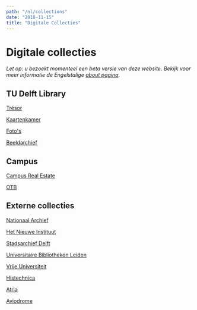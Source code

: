```yaml
---
path: "/nl/collections"
date: "2018-11-15"
title: "Digitale Collecties"
---
```


# Digitale collecties

*Let op: u bezoekt momenteel een beta versie van deze website. Bekijk voor meer informatie de Engelstalige [about pagina](/en/about/).*

## TU Delft Library

<div class="blocks">

<div class="block purple tint cutcorners w-4 h-4 image">

[Trésor](/nl/collections/lib-tresor)
</div>
<div class="block purple tint cutcorners w-4 h-4 image">

[Kaartenkamer](/nl/collections/lib-kaartenkamer)
</div>
<div class="block purple tint cutcorners w-4 h-4 image">

[Foto's](/nl/collections/lib-fotografie)
</div>
<div class="block purple tint cutcorners w-4 h-4 image">

[Beeldarchief](/nl/collections/lib-fotoarchief)
</div>

</div>

## Campus

<div class="blocks">

<div class="block purple tint cutcorners w-4 h-4 image">

[Campus Real Estate](/nl/collections/tu-cre-tib)
</div>
<div class="block purple tint cutcorners w-4 h-4 image">

[OTB](/nl/collections/tu-bk-otb-fotoarchief)
</div>

</div>

## Externe collecties

<div class="blocks">

<div class="block purple tint cutcorners w-4 h-4 image">

[Nationaal Archief](/nl/collections/ex-na)
</div>
<div class="block purple tint cutcorners w-4 h-4 image">

[Het Nieuwe Instituut](/nl/collections/ex-hni)
</div>
<div class="block purple tint cutcorners w-4 h-4 image">

[Stadsarchief Delft](/nl/collections/ex-stadsarchief-delft)
</div>
<div class="block purple tint cutcorners w-4 h-4 image">

[Universitaire Bibliotheken Leiden](/nl/collections/ex-ubl)
</div>
<div class="block purple tint cutcorners w-4 h-4 image">

[Vrije Universiteit](/nl/collections/ex-vu)
</div>
<div class="block purple tint cutcorners w-4 h-4 image">

[Histechnica](/nl/collections/ex-histechnica)
</div>
<div class="block purple tint cutcorners w-4 h-4 image">

[Atria](/nl/collections/ex-atria)
</div>
<div class="block purple tint cutcorners w-4 h-4 image">

[Aviodrome](/nl/collections/ex-aviodrome)
</div>

</div>